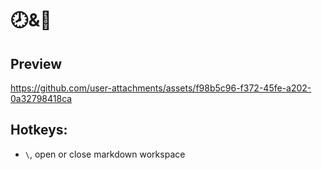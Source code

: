 # 🕗&📝 

## Preview
https://github.com/user-attachments/assets/f98b5c96-f372-45fe-a202-0a32798418ca

## Hotkeys: 
- `\`, open or close markdown workspace
